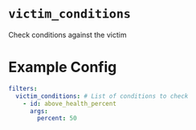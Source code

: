 # `victim_conditions`

Check conditions against the victim

# Example Config
```yaml
filters:
  victim_conditions: # List of conditions to check
	- id: above_health_percent  
	  args:  
		percent: 50
```
